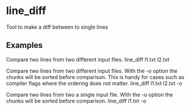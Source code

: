 # line_diff
Tool to make a diff between to single lines

## Examples
Compare two lines from two different input files.
line_diff l1.txt l2.txt

Compare two lines from two different input files. With the -o option the chunks will be sorted before comparison.
This is handy for cases such as compiler flags where the ordering does not matter.
line_diff l1.txt l2.txt -o

Compare two lines from two a single input file. With the -o option the chunks will be sorted before comparison.
line_diff l1.txt -o